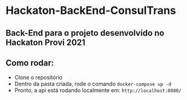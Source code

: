 # Hackaton-BackEnd-ConsulTrans

## Back-End para o projeto desenvolvido no Hackaton Provi 2021

## Como rodar: 
- Clone o repositório
- Dentro da pasta criada, rode o comando `docker-compose up -d`
- Pronto, a api está rodando localmente em: `http://localhost:8000/`
